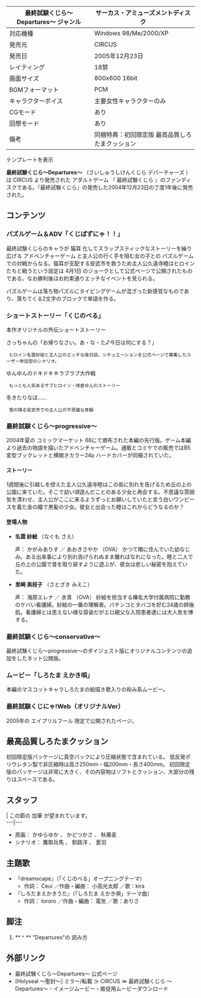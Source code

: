 最終試験くじら〜Departures〜  ジャンル  |  サーカス・アミューズメントディスク   
---|---  
対応機種  |  Windows 98/Me/2000/XP   
発売元  |  CIRCUS   
発売日  |  2005年12月23日   
レイティング  |  18禁   
画面サイズ  |  800x600 16bit   
BGMフォーマット  |  PCM   
キャラクターボイス  |  主要女性キャラクターのみ   
CGモード  |  あり   
回想モード  |  あり   
備考  |  同梱特典：初回限定版 最高品質しろたまクッション   
テンプレートを表示  
  
**最終試験くじら〜Departures〜** （さいしゅうしけんくじら デパーチャーズ    ）は  CIRCUS  より発売された
アダルトゲーム  『  最終試験くじら  』のファンディスクである。『最終試験くじら』の発売した2004年12月23日の丁度1年後に発売された。

##  コンテンツ



###  パズルゲーム＆ADV「くじぱずにゃ！！」



最終試験くじらのキャラが  猫耳  化してスラップスティックなストーリーを繰り広げる  アドベンチャーゲーム  と主人公の行く手を阻む女の子との
パズルゲーム  での対戦からなる。猫耳が支配する安武市を救うため主人公久遠寺睦はヒロインたちと戦うという設定は  4月1日
のジョークとして公式ページで公開されたものである。なお勝利後はお約束通りエッチなイベントを見られる。

パズルゲームは落ち物パズルにタイピングゲームが混ざった新感覚なものであり、落ちてくる2文字のブロックで単語を作る。

###  ショートストーリー「くじのべる」



本作オリジナルの外伝ショートストーリー

さっちゃんの「お帰りなさい。あ・な・た♪今日は何にする？」

     ヒロイン名雲紗絵と主人公のエッチな後日談。シチュエーションを公式ページで募集したユーザー参加型のシナリオ。 
ゆんゆんのドキドキ☆ラブラブ大作戦

     もっとも人気あるサブヒロイン・咲倉ゆんのストーリー 
冬きたりなば……

     雪の降る安武市での主人公の不思議な体験 

###  最終試験くじら〜progressive〜



2004年夏の  コミックマーケット
66にて頒布された本編の先行版。ゲーム本編より過去の物語を描いたアドベンチャーゲーム。通販とコミケでの販売ではB5変型ブックレットと横開きカラー24p
ハードカバーが同梱されていた。

####  ストーリー



1週間後に引越しを控えた主人公久遠寺睦はこの街に別れを告げるため丘の上の公園に来ていた。そこで幼い頃遊んだことのある少女と再会する。不思議な雰囲気を漂わせ、主人公がここに来るようずっとお願いしていたと言う白いワンピースを着た金の瞳で黒髪の少女。彼女と出会った睦はこれからどうなるのか？

####  登場人物



  * **名雲 紗絵** （なぐも さえ） 

     声：  かがみありす  ／  あおきさやか  （OVA） 
     かつて隣に住んでいた幼なじみ。ある出来事により別れ告げられぬまま離ればなれになった。睦と二人で丘の上の公園で昔を取り戻すように遊ぶが、彼女は悲しい秘密を抱えていた。 

  * **里崎 美枝子** （さとざき みえこ） 

     声：  海原エレナ  ／  氷青  （OVA） 
     紗絵を担当する榛名大学付属病院に勤務のケバい看護婦。紗絵の一番の理解者。パチンコとタバコを好む24歳の姉後肌。看護婦とは思えない様な容姿だがエロ親父な入院患者達には大人気を博する。 

###  最終試験くじら〜conservative〜



最終試験くじら〜progressive〜のダイジェスト版にオリジナルコンテンツの追加をしたネット公開版。

###  ムービー「しろたま えかき唄」



本編のマスコットキャラしろたまの絵描き歌入りの和み系ムービー。

###  最終試験くじにゃ!Web（オリジナルVer）



2005年の  エイプリルフール  限定で公開されたページ。

##  最高品質しろたまクッション



初回限定版パッケージに真空パックにより圧縮状態で含まれている。 低反発ポリウレタン製で非圧縮時は高さ250mm・幅200mm・長さ400mm。
初回限定版のパッケージは非常に大きく、その内容物はソフトとクッション、大部分の残りはスペースである。

##  スタッフ



|  この節の  加筆  が望まれています。  
---|---  
  
  * 原画：  かゆらゆか  、  かどつかさ  、  秋蕎麦 
  * シナリオ：  鷹取兵馬  、  釧路洋  、  愛羽 

##  主題歌



  * 『dreamscape』（「くじのべる」オープニングテーマ） 
    * 作詞：  Ceui  ／作曲・編曲：  小高光太郎  ／歌：kira 
  * 『しろたまえかきうた』（「しろたま えかき唄」テーマ曲） 
    * 作詞：  tororo  ／作曲・編曲：  電気  ／歌：ありさ 

##  脚注



  1. ** ^  ** "Departures"の  読み方 

##  外部リンク



  * 最終試験くじら〜Departures〜 公式ページ 
  * [Holyseal 〜聖封〜] ミラー/転載 ≫ CIRCUS ≫ 最終試験くじら 〜Departures〜  \- イメージムービー・販促用ムービーダウンロード 

